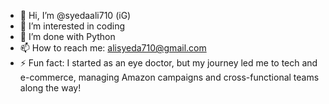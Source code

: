 - 👋 Hi, I’m @syedaali710 (iG)
- 👀 I’m interested in coding
- 🌱 I’m done with Python
- 📫 How to reach me: alisyeda710@gmail.com
- ⚡ Fun fact:  I started as an eye doctor, but my journey led me to tech and e-commerce, managing Amazon campaigns and cross-functional teams along the way!

<!---
syedaali710/syedaali710 is a ✨ special ✨ repository because its `README.md` (this file) appears on your GitHub profile.
You can click the Preview link to take a look at your changes.
--->
